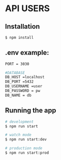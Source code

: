 # API USERS 

## Installation

```bash
$ npm install
```

## .env example:

```bash
PORT = 3030

#DATABASE
DB_HOST =localhost
DB_PORT =5432
DB_USERNAME =user
DB_PASSWORD = pw
DB_NAME = db
```

## Running the app

```bash
# development
$ npm run start

# watch mode
$ npm run start:dev

# production mode
$ npm run start:prod
```
